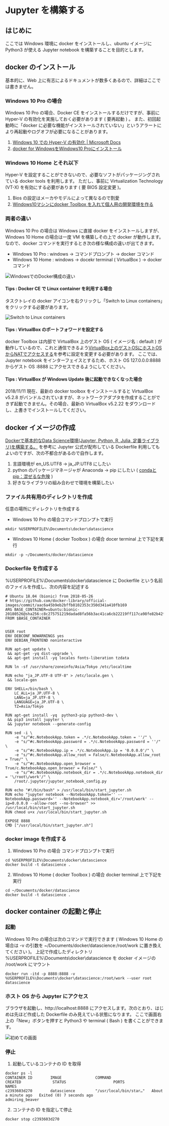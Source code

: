 # Jupyter を構築する

## はじめに
ここでは Windows 環境に docker をインストールし、ubuntu イメージに Python3 が使える Jupyter notebook を構築することを目的とします。

## docker のインストール
基本的に、Web 上に有志によるドキュメントが数多くあるので、詳細はここでは書きません。

### Windows 10 Pro の場合
Windows 10 Pro の場合、Docker CE をインストールするだけですが、事前に Hyper-V の有効化を実施しておく必要があります ( 要再起動 ) 。
また、初回起動時に「docker に必要な機能がインストールされていない」というアラートにより再起動やログオフが必要になることがあります。

1. [Windows 10 での Hyper-V の有効化 | Microsoft Docs](https://docs.microsoft.com/ja-jp/virtualization/hyper-v-on-windows/quick-start/enable-hyper-v)
2. [docker for WindowsをWindows10 Proにインストール](https://qiita.com/anikundesu/items/7ecf20b7e8a60f8439a8)

### Windows 10 Home とそれ以下
Hyper-V を設定することができないので、必要なソフトがパッケージングされている docker tools を利用します。
ただし、事前に Virtualization Technology (VT-X) を有効にする必要があります ( 要 BIOS 設定変更 )。

1. Bios の設定はメーカやモデルによって異なるので割愛
2. [Windows10マシンにdocker Toolbox を入れて個人用の開発環境を作る](https://qiita.com/osuo/items/99a2b7413ce75f8217be)

### 両者の違い
Windows 10 Pro の場合は Windows に直接 docker をインストールしますが、Windows 10 Home の場合は一度 VM を構築しその上で docker が動作します。
なので、docker コマンドを実行するとき次の様な構成の違いが出てきます。

 - Windows 10 Pro : windows → コマンドプロンプト → docker コマンド
 - Windows 10 Home : windows → docekr terminal ( VirtualBox ) → docker コマンド

![WindowsでのDocker構成の違い](../doc_img/WindowsでのDocker構成の違い.png "WindowsでのDocker構成の違い")

#### Tips : Docker CE で Linux container を利用する場合
タスクトレイの docker アイコンを右クリックし「Switch to Linux containers」をクリックする必要があります。

![Switch to Linux containers](../doc_img/SwitchToLinuxContainers.png "Switch to Linux containers")

#### Tips : VirtualBox のポートフォワードを設定する
docker Toolbox は内部で VirtualBox 上のゲスト OS ( イメージ名 : default ) が動作しているので、これと通信できるよう[VirtualBox上のゲストOSにホストOSからNATでアクセスする]( https://www.karakaram.com/virtualbox-port-fowarding)を参考に設定を変更する必要があります。
ここでは、Jupyter notebook をインターフェイスとするため、ホスト OS 127.0.0.0:8888 からゲスト OS :8888 にアクセスできるようにしてください。

#### Tips : VirtualBox が Windows Update 後に起動できなくなった場合
2018/11/11 現在、最新の docker toolbox をインストールすると VirtualBox v5.2.8 がバンドルされていますが、ネットワークアダプタを作成することができず起動できません。その場合、最新の VirtualBox v5.2.22 をダウンロードし、上書きでインストールしてください。

## docker イメージの作成
[Dockerで基本的なData Science環境(Jupyter, Python, R, Julia, 定番ライブラリ)を構築する。](https://qiita.com/y4m3/items/c2703d4e131e05084b7b) を参考に Jupyter 公式が配布している
Dockerfile 利用してもよいのですが、次の不都合があるので自作します。

1. 言語環境が en_US.UTF8 → ja_JP.UTF8 にしたい
2. python のパッケージマネージャが Anaconda → pip にしたい
( [condaとpip：混ぜるな危険](http://onoz000.hatenablog.com/entry/2018/02/11/142347) )
3. 好きなライブラリの組み合わせで環境を構築したい

### ファイル共有用のディレクトリを作成
任意の場所にディレクトリを作成する

- Windows 10 Pro の場合コマンドプロンプトで実行
```
mkdir %USERPROFILE%\Documents\docker\datascience
```

- Windows 10 Home ( docker Toolbox ) の場合 docer terminal 上で下記を実行
```
mkdir -p ~/Documents/docker/datascience
```

### Dockerfile を作成する
%USERPROFILE%\Documents\docker\datascience に Dockerfile という名前のファイルを作成し、次の内容を記述する

```
# Ubuntu 18.04 (bionic) from 2018-05-26
# https://github.com/docker-library/official-images/commit/aac6a45b9eb2bffb8102353c350d341a410fb169
ARG BASE_CONTAINER=ubuntu:bionic-20180526@sha256:c8c275751219dadad8fa56b3ac41ca6cb22219ff117ca98fe82b42f24e1ba64e
FROM $BASE_CONTAINER


USER root
ENV DEBCONF_NOWARNINGS yes
ENV DEBIAN_FRONTEND noninteractive

RUN apt-get update \
 && apt-get -yq dist-upgrade \
 && apt-get install -yq locales fonts-liberation tzdata

RUN ln -sf /usr/share/zoneinfo/Asia/Tokyo /etc/localtime

RUN echo "ja_JP.UTF-8 UTF-8" > /etc/locale.gen \
 && locale-gen

ENV SHELL=/bin/bash \
    LC_ALL=ja_JP.UTF-8 \
    LANG=ja_JP.UTF-8 \
    LANGUAGE=ja_JP.UTF-8 \
    TZ=Asia/Tokyo

RUN apt-get install -yq  python3-pip python3-dev \
 && pip3 install jupyter \
 && jupyter notebook --generate-config

RUN sed -i \
    -e "s/^#c.NotebookApp.token = .*/c.NotebookApp.token = ''/" \
    -e "s/^#c.NotebookApp.password = .*/c.NotebookApp.password = ''/" \
    -e "s/^#c.NotebookApp.ip = .*/c.NotebookApp.ip = '0.0.0.0'/" \
    -e "s/^#c.NotebookApp.allow_root = False/c.NotebookApp.allow_root = True/" \
    -e "s/^#c.NotebookApp.open_browser = True/c.NotebookApp.open_browser = False/" \
    -e "s/^#c.NotebookApp.notebook_dir = .*/c.NotebookApp.notebook_dir = '\/root\/work'/" \
    /root/.jupyter/jupyter_notebook_config.py

RUN echo "#!/bin/bash" > /usr/local/bin/start_jupyter.sh
RUN echo "jupyter notebook --NotebookApp.token='' --NotebookApp.password='' --NotebookApp.notebook_dir='/root/work' --ip=0.0.0.0 --allow-root --no-browser" >> /usr/local/bin/start_jupyter.sh
RUN chmod u+x /usr/local/bin/start_jupyter.sh

EXPOSE 8888
CMD ["/usr/local/bin/start_jupyter.sh"]
```

### docker image を作成する
1. Windows 10 Pro の場合
コマンドプロンプトで実行
```
cd %USERPROFILE%\Documents\docker\datascience
docker build -t datascience .
```
2. Windows 10 Home ( docker Toolbox ) の場合
docker terminal 上で下記を実行
```
cd ~/Documents/docker/datascience
docker build -t datascience .
```

## docker container の起動と停止
### 起動
Windows 10 Pro の場合は次のコマンドで実行できます ( Windows 10 Home の場合は -v の引数を ~/Documents/docker/datascience:/root/work に置き換えてください )。
上記で作成したディレクトリ %USERPROFILE%\Documents\docker\datascience を docker イメージの /root/work にマウント
```
docker run -itd -p 8888:8888 -v %USERPROFILE%\Documents\docker\datascience:/root/work --user root datascience
```

### ホスト OS から Jupyter にアクセス
ブラウザを起動し、http://localhost:8888 にアクセスします。次のとおり、はじめは先ほど作成した Dockerfile のみ見えている状態になります。
ここで画面右上の「New」ボタンを押すと Python3 や terminal ( Bash ) を書くことができます。

![初めての画面](../doc_img/Jupyter_FirstRun.PNG "初めての画面")

### 停止
1. 起動しているコンテナの ID を取得
```
docker ps -l
CONTAINER ID        IMAGE               COMMAND                   CREATED              STATUS                     PORTS               NAMES
c2393603d270        datascience         "/usr/local/bin/star…"   About a minute ago   Exited (0) 7 seconds ago                       admiring_beaver
```
2. コンテナの ID を指定して停止
```
docker stop c2393603d270
```
